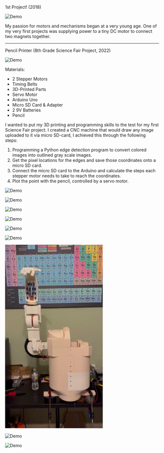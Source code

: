 
1st Project! (2018)

![Demo](Assets/1stProject.gif)

My passion for motors and mechanisms began at a very young age. One of my very first projects was supplying power to a tiny DC motor to connect two magnets together.

------------------------------------------------------------------------------------------------------------------------------------------------------------------------------
Pencil Printer (8th Grade Science Fair Project, 2022)

![Demo](Assets/PencilPrinter1.gif)

Materials:
* 2 Stepper Motors
* Timing Belts
* 3D-Printed Parts
* Servo Motor
* Arduino Uno
* Micro SD Card & Adapter
* 2 9V Batteries
* Pencil

I wanted to put my 3D printing and programming skills to the test for my first Science Fair project. I created a CNC machine that would draw any image uploaded to it via micro SD-card, I achieved this through the following steps:
1. Programming a Python edge detection program to convert colored images into outlined gray scale images.
2. Get the pixel locations for the edges and save those coordinates onto a micro SD card.
3. Connect the micro SD card to the Arduino and calculate the steps each stepper motor needs to take to reach the coordinates.
4. Plot the point with the pencil, controlled by a servo motor.


![Demo](Assets/PencilPrinter2.gif)

![Demo](Assets/RoboticArm.gif)

![Demo](Assets/8thGradeRobotics1.gif)

![Demo](Assets/8thGradeRobotics2.gif)

![Demo](Assets/Car.gif)

![Demo](Assets/ReConnectedPillDispenser.gif)

![Demo](Assets/ProstheticArm.gif)

![Demo](Assets/ProstheticArmDECA.gif)

![Demo](Assets/ForearmTestProstheticArm.gif)



















